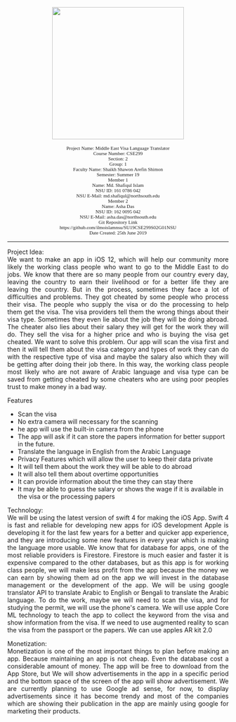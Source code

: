 <p align="center">
  <img width="300" height="300" src="http://old.unb.com.bd/media/imgAll/August2017/BG/NSU-Logo-201709100837.JPG">
</p>
<p align="center" style = "font-family:calibri;font-size:11px" >
Project Name: Middle East Visa Language Translator </br>
Course Number: CSE299</br>
Section: 2</br>
Group: 1</br>
Faculty Name: Shaikh Shawon Arefin Shimon</br>
Semester: Summer 19</br>
Member 1</br>
Name: Md. Shafiqul Islam</br>
NSU ID: 161 0786 042</br>
NSU E-Mail: md.shafiqul@northsouth.edu</br>
Member 2</br>
Name: Asha Das</br>
NSU ID: 162 0095 042</br>
NSU E-Mail: asha.das@northsouth.edu</br>
Git Repository Link</br>
https://github.com/ilmoislamnsu/SU19CSE299S02G01NSU</br>
Date Created: 25th June 2019</br> </p>


----
<div class="pagebreak">
<p align="justify">
Project Idea: </br>
We want to make an app in iOS 12, which will help our community more likely the working class people who want to go to the Middle East to do jobs. We know that there are so many people from our country every day, leaving the country to earn their livelihood or for a better life they are leaving the country. But in the process, sometimes they face a lot of difficulties and problems. They got cheated by some people who process their visa. The people who supply the visa or do the processing to help them get the visa. The visa providers tell them the wrong things about their visa type. Sometimes they even lie about the job they will be doing abroad. The cheater also lies about their salary they will get for the work they will do. They sell the visa for a higher price and who is buying the visa get cheated. We want to solve this problem. Our app will scan the visa first and then it will tell them about the visa category and types of work they can do with the respective type of visa and maybe the salary also which they will be getting after doing their job there. In this way, the working class people most likely who are not aware of Arabic language and visa type can be saved from getting cheated by some cheaters who are using poor peoples trust to make money in a bad way.
</p>
<p align="justify">
Features
<ul> 
	<li>Scan the visa </li>
	<li> No extra camera will necessary for the scanning  </li>
	<li> he app will use the built-in camera from the phone </li>
	<li> The app will ask if it can store the papers information for better support in the future.</li>
	<li> Translate the language in English from the Arabic Language </li>
	<li> Privacy Features which will allow the user to keep their data private</li>
	<li> It will tell them about the work they will be able to do abroad</li>
	<li> It will also tell them about overtime opportunities </li>
	<li> It can provide information about the time they can stay there</li>
	<li> It may be able to guess the salary or shows the wage if it is available in the visa or the processing papers</li>
</ul>
</p>
<p align="justify">
Technology:</br>
We will be using the latest version of swift 4 for making the iOS App. Swift 4 is fast and reliable for developing new apps for iOS development Apple is developing it for the last few years for a better and quicker app experience, and they are introducing some new features in every year which is making the language more usable. We know that for database for apps, one of the most reliable providers is Firestore. Firestore is much easier and faster it is expensive compared to the other databases, but as this app is for working class people, we will make less profit from the app because the money we can earn by showing them ad on the app we will invest in the database management or the development of the app. We will be using google translator API to translate Arabic to English or Bengali to translate the Arabic language.
To do the work, maybe we will need to scan the visa, and for studying the permit, we will use the phone's camera.
We will use apple Core ML technology to teach the app to collect the keyword from the visa and show information from the visa.
If we need to use augmented reality to scan the visa from the passport or the papers. We can use apples AR kit 2.0
</p>
<p align="justify">
Monetization:</br>
Monetization is one of the most important things to plan before making an app. Because maintaining an app is not cheap. Even the database cost a considerable amount of money. The app will be free to download from the App Store, but We will show advertisements in the app in a specific period and the bottom space of the screen of the app will show advertisement. We are currently planning to use Google ad sense, for now, to display advertisements since it has become trendy and most of the companies which are showing their publication in the app are mainly using google for marketing their products.
</p>
</div>
